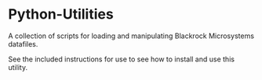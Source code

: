# Python-Utilities
A collection of scripts for loading and manipulating Blackrock Microsystems datafiles.

See the included instructions for use to see how to install and use this utility.
